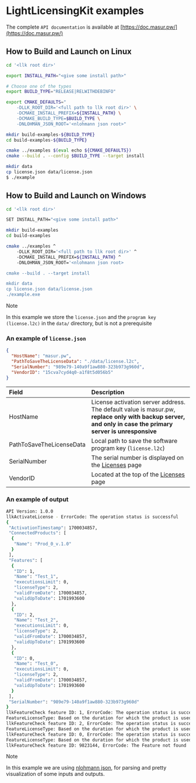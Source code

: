 # LightLicensingKit examples

The complete `API documentation` is available at [https://doc.masur.pw/](https://doc.masur.pw/)

## How to Build and Launch on Linux

```sh
cd '<llk root dir>'

export INSTALL_PATH="<give some install path>"

# Choose one of the types
export BUILD_TYPE="RELEASE|RELWITHDEBINFO"

export CMAKE_DEFAULTS="
    -DLLK_ROOT_DIR='<full path to llk root dir>' \
    -DCMAKE_INSTALL_PREFIX=${INSTALL_PATH} \
    -DCMAKE_BUILD_TYPE=$BUILD_TYPE \
    -DNLOHMAN_JSON_ROOT='<nlohmann json root>"

mkdir build-examples-${BUILD_TYPE}
cd build-examples-${BUILD_TYPE}

cmake ../examples $(eval echo ${CMAKE_DEFAULTS})
cmake --build . --config $BUILD_TYPE --target install

mkdir data
cp license.json data/license.json
$ ./example
```

## How to Build and Launch on Windows

```sh
cd '<llk root dir>'

SET INSTALL_PATH="<give some install path>"

mkdir build-examples
cd build-examples

cmake ../examples ^
    -DLLK_ROOT_DIR='<full path to llk root dir>' ^
    -DCMAKE_INSTALL_PREFIX=${INSTALL_PATH} ^
    -DNLOHMAN_JSON_ROOT='<nlohmann json root>

cmake --build . --target install

mkdir data
cp license.json data/license.json
./example.exe
```

> [!NOTE]
> In this example we store the `license.json` and the `program key (license.l2c)` in the `data/` directory, but is not a prerequisite


### An example of `license.json`

```JSON
{
  "HostName": "masur.pw",
  "PathToSaveTheLicenseData": "./data/license.l2c",
  "SerialNumber": "989e79-140a9f1aw880-323b973g960d",
  "VendorID": "15cva7cyd4q0-a1f8t5d056b5"
}
```

| Field                    | Description                                                                                                                                                |
| :----------------------- |:---------------------------------------------------------------------------------------------------------------------------------------------------------- |
| HostName                 | License activation server address. The default value is masur.pw, **replace only with backup server, and only in case the primary server is unresponsive** |
| PathToSaveTheLicenseData | Local path to save the software program key (`license.l2c`)                                                                                                |
| SerialNumber             | The serial number is displayed on the [Licenses](https://dev.masur.pw/orders) page                                                                         |
| VendorID                 | Located at the top of the [Licenses](https://dev.masur.pw/orders) page                                                                                     |

### An example of output

```sh
API Version: 1.0.0
llkActivateLicense - ErrorCode: The operation status is successful
{
 "ActivationTimestamp": 1700034857,
 "ConnectedProducts": [
  {
   "Name": "Prod_0_v.1.0"
  }
 ],
 "Features": [
  {
   "ID": 1,
   "Name": "Test_1",
   "executionsLimit": 0,
   "licenseType": 2,
   "validFromDate": 1700034857,
   "validUpToDate": 1701993600
  },
  {
   "ID": 2,
   "Name": "Test_2",
   "executionsLimit": 0,
   "licenseType": 2,
   "validFromDate": 1700034857,
   "validUpToDate": 1701993600
  },
  {
   "ID": 0,
   "Name": "Test_0",
   "executionsLimit": 0,
   "licenseType": 2,
   "validFromDate": 1700034857,
   "validUpToDate": 1701993600
  }
 ],
 "SerialNumber": "989e79-140a9f1aw880-323b973g960d"
}
llkFeatureCheck feature ID: 1, ErrorCode: The operation status is successful
FeatureLicenseType: Based on the duration for which the product is used
llkFeatureCheck feature ID: 2, ErrorCode: The operation status is successful
FeatureLicenseType: Based on the duration for which the product is used
llkFeatureCheck feature ID: 0, ErrorCode: The operation status is successful
FeatureLicenseType: Based on the duration for which the product is used
llkFeatureCheck feature ID: 9823144, ErrorCode: The Feature not found
```

> [!NOTE]
> In this example we are using [nlohmann json](https://github.com/nlohmann/json), for parsing and pretty visualization of some inputs and outputs.
